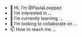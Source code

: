 - 👋 Hi, I’m @PaulaLooppez
- 👀 I’m interested in ...
- 🌱 I’m currently learning ...
- 💞️ I’m looking to collaborate on ...
- 📫 How to reach me ...

<!---
PaulaLooppez/PaulaLooppez is a ✨ special ✨ repository because its `README.md` (this file) appears on your GitHub profile.
You can click the Preview link to take a look at your changes.
--->
